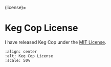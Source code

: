 (license)=

# Keg Cop License

I have released Keg Cop under the [MIT License](https://github.com/lbussy/keg-cop/blob/master/LICENSE).

```{image} license.png
:align: center
:alt: Keg Cop License
:scale: 50%
```
